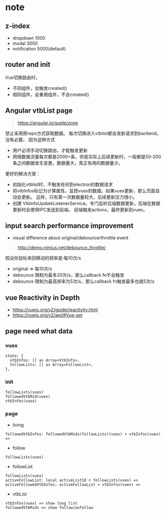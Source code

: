 # note

##  z-index
- dropdown 1000
- modal 3000
- notification 5000(default)

## router and init
Vue切换路由时，
- 不同组件，会触发created()
- 相同组件，会重用组件，不会created()

## Angular vtbList page
> https://angular.io/guide/zone

禁止采用原repo方式获取数据。 每次切换进入vtblist都会发新请求到backend，没有必要。 因为这种方式
- 用户必须手动切换路由，才能触发更新
- 网络数据流量每次都是2000+条，但是实际上后续更新时，一般都是50-200条之间数据发生变更。数据量大，真正有用的数据量少。

更好的解决方案：
- 初始化vtblist时，不触发任何到electron的数据请求
- 将vtbInfos标记为计算属性，监控vuex的数据。如果vuex更新，那么页面自动会更新。
这样，只有第一次数据量较大，后续更新压力很小。
- 创建 VtbInfoUpdateListenerService。专门监听后端数据更新，后端在数据更新时会使用IPC发送到前端，
前端触发actions，最终更新到vuex。

## input search performance improvement
- visual difference about original/debounce/throttle event
> http://demo.nimius.net/debounce_throttle/

假设你鼠标来回移动的频率是:每10次/s
- original => 每10次/s
- debounce 限制为最多20次/s，那么callback fn不会触发
- debounce 限制为最高频率为5次/s，那么callback fn触发最多也就5次/s

## vue Reactivity in Depth
- https://vuejs.org/v2/guide/reactivity.html
- https://vuejs.org/v2/api/#Vue-set

## page need what data
### vuex
```
state: {
  vtbInfos: [] as Array<VtbInfo>,
  followLists: [] as Array<FollowList>,
},
```
### init
```
followLists(vuex) 
followedVtbMid(vuex)
vtbInfos(vuex)
```
### page 
- living
```
followedVtbInfos: followedVtbMids(followLists)(vuex) + vtbInfos(vuex) =>
```
- follow
```
followLists(vuex)
```
- followList  
```
followLists(vuex)
activeFollowList: local activeListId + followLists(vuex) =>
activeFollowedVtbInfos: activeFollowList + vtbInfos(vuex) =>
```   
- vtbList
```
vtbInfos(vuex) => show long list
followedVtbMids => show follow/unfollow
```

